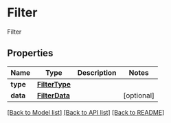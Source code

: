 # Filter

Filter

## Properties
Name | Type | Description | Notes
------------ | ------------- | ------------- | -------------
**type** | [**FilterType**](FilterType.md) |  | 
**data** | [**FilterData**](FilterData.md) |  | [optional] 

[[Back to Model list]](../README.md#documentation-for-models) [[Back to API list]](../README.md#documentation-for-api-endpoints) [[Back to README]](../README.md)


